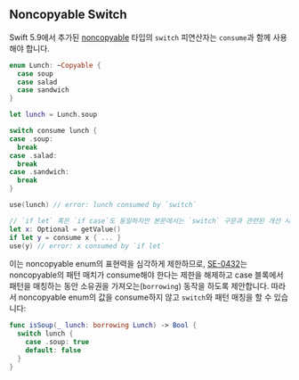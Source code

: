 ## Noncopyable Switch

Swift 5.9에서 추가된 [noncopyable](../swift5.9/noncopyable-structs-and-enums.md) 타입의 `switch` 피연산자는 `consume`과 함께 사용해야 합니다.

```swift
enum Lunch: ~Copyable {
  case soup
  case salad
  case sandwich
}

let lunch = Lunch.soup

switch consume lunch {
case .soup:
  break
case .salad:
  break
case .sandwich:
  break
}

use(lunch) // error: lunch consumed by `switch`

// `if let` 혹은 `if case`도 동일하지만 본문에서는 `switch` 구문과 관련된 개선 사항으로 제외합니다.
let x: Optional = getValue()
if let y = consume x { ... }
use(y) // error: x consumed by `if let`
```

이는 noncopyable enum의 표현력을 심각하게 제한하므로, [SE-0432](https://github.com/swiftlang/swift-evolution/blob/main/proposals/0432-noncopyable-switch.md)는 noncopyable의 패턴 매치가 consume해야 한다는 제한을 해제하고 case 블록에서 패턴을 매칭하는 동안 소유권을 가져오는(`borrowing`) 동작을 하도록 제안합니다. 따라서 noncopyable enum의 값을 consume하지 않고 `switch`와 패턴 매칭을 할 수 있습니다:

```swift
func isSoup(_ lunch: borrowing Lunch) -> Bool {
  switch lunch {
    case .soup: true
    default: false
  }
}
```